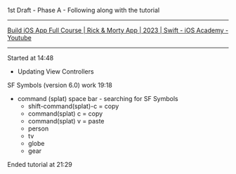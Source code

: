 1st Draft - Phase A - Following along with the tutorial

- - - -

[Build iOS App Full Course | Rick & Morty App | 2023 | Swift - iOS Academy - Youtube](https://youtu.be/fTGA8cjbf5Y?si=v0uyfp1NcuOjlWBR)

- - - -

Started at 14:48

* Updating View Controllers

SF Symbols (version 6.0) work 19:18

* command (splat) space bar - searching for SF Symbols 
  * shift-command(splat)-c = copy
  * command(splat) c = copy
  * command(splat) v = paste
  * person
  * tv
  * globe
  * gear

Ended tutorial at 21:29

